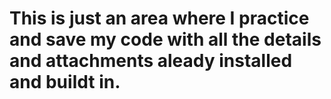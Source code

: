# This is just an area where I practice and save my code with all the details and attachments aleady installed and buildt in. 
